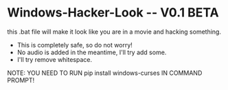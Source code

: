 # Windows-Hacker-Look -- V0.1 BETA
this .bat file will make it look like you are in a movie and hacking something.

- This is completely safe, so do not worry!
- No audio is added in the meantime, I'll try add some.
- I'll try remove whitespace.

NOTE: YOU NEED TO RUN pip install windows-curses IN COMMAND PROMPT!
